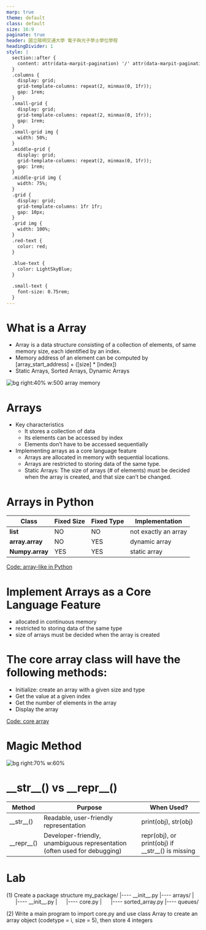 ```yaml
---
marp: true
theme: default
class: default
size: 16:9
paginate: true
header: 國立陽明交通大學 電子與光子學士學位學程
headingDivider: 1
style: |
  section::after {
    content: attr(data-marpit-pagination) '/' attr(data-marpit-pagination-total);
  }
  .columns {
    display: grid;
    grid-template-columns: repeat(2, minmax(0, 1fr));
    gap: 1rem;
  }
  .small-grid {
    display: grid;
    grid-template-columns: repeat(2, minmax(0, 1fr));
    gap: 1rem;
  }
  .small-grid img {
    width: 50%;
  }
  .middle-grid {
    display: grid;
    grid-template-columns: repeat(2, minmax(0, 1fr));
    gap: 1rem;
  }
  .middle-grid img {
    width: 75%;
  }
  .grid {
    display: grid;
    grid-template-columns: 1fr 1fr;
    gap: 10px;
  }
  .grid img {
    width: 100%;
  }
  .red-text {
    color: red;
  }
  
  .blue-text {
    color: LightSkyBlue;  
  }

  .small-text {
    font-size: 0.75rem;
  }
---
```

# What is a Array
- Array is a data structure consisting of a collection of elements, of same memory size, each identified by an index. 
- Memory address of an element can be computed by 
  [array_start_address] + ([size] * [index])
- Static Arrays, Sorted Arrays, Dynamic Arrays

![bg right:40% w:500 array memory](../Lecture-Data-Structure/files/image/array_memory_address.png)

# Arrays
- Key characteristics
  - It stores a collection of data
  - Its elements can be accessed by index
  - Elements don’t have to be accessed sequentially
- Implementing arrays as a core language feature
  - Arrays are allocated in memory with sequential locations.
  - Arrays are restricted to storing data of the same type.
  - <span class="blue-text">Static Arrays: </span> The size of arrays (# of elements) must be decided when the array is created, and that size can’t be changed.

# Arrays in Python

Class          |Fixed Size|Fixed Type|Implementation
---------------|----------|-----------------|--------------
**list**       |NO    |NO               |not exactly an array
**array.array**|NO    |YES              |dynamic array
**Numpy.array**|YES   |YES              |static array

[Code: array-like in Python](../Lecture-Data-Structure/code/ch02a_python_array_like.py)

# Implement Arrays as a Core Language Feature
  - allocated in continuous memory
  - restricted to storing data of the same type
  - size of arrays must be decided when the array is created

# The core array class will have the following methods:
  - Initialize: create an array with a given size and type
  - Get the value at a given index
  - Get the number of elements in the array
  - Display the array

[Code: core array](code/ch02b_core_array.py)

# Magic Method
![bg right:70% w:60%](https://substackcdn.com/image/fetch/w_1456,c_limit,f_webp,q_auto:good,fl_progressive:steep/https%3A%2F%2Fsubstack-post-media.s3.amazonaws.com%2Fpublic%2Fimages%2Ff69d1d4d-91ac-409a-baa2-ccd4c4aaab13_1700x2087.png)

# \_\_str\_\_() vs \_\_repr\_\_()
Method | Purpose | When Used?
-------|---------|-----------
\_\_str\_\_()|Readable, user-friendly representation|print(obj), str(obj)
\_\_repr\_\_()|Developer-friendly, unambiguous representation (often used for debugging)| repr(obj), or print(obj) if \_\_str\_\_() is missing


# Lab
(1) Create a package structure
my_package/
|---- \_\_init\_\_.py
|---- arrays/
|&nbsp;&nbsp;&nbsp;&nbsp;&nbsp;&nbsp;|---- \_\_init\_\_.py
|&nbsp;&nbsp;&nbsp;&nbsp;&nbsp;&nbsp;|---- core.py
|&nbsp;&nbsp;&nbsp;&nbsp;&nbsp;&nbsp;|---- sorted_array.py
|---- queues/

(2) Write a main program to import core.py and use class Array to create an array object (codetype = i, size = 5), then store 4 integers

